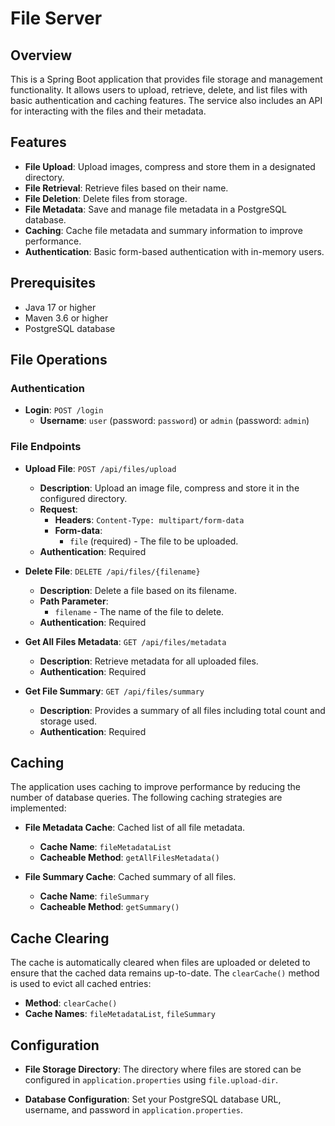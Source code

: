 # File Server

## Overview

This is a Spring Boot application that provides file storage and management functionality. It allows users to upload, retrieve, delete, and list files with basic authentication and caching features. The service also includes an API for interacting with the files and their metadata.

## Features

- **File Upload**: Upload images, compress and store them in a designated directory.
- **File Retrieval**: Retrieve files based on their name.
- **File Deletion**: Delete files from storage.
- **File Metadata**: Save and manage file metadata in a PostgreSQL database.
- **Caching**: Cache file metadata and summary information to improve performance.
- **Authentication**: Basic form-based authentication with in-memory users.

## Prerequisites

- Java 17 or higher
- Maven 3.6 or higher
- PostgreSQL database


## File Operations

### Authentication

- **Login**: `POST /login`
  - **Username**: `user` (password: `password`) or `admin` (password: `admin`)

### File Endpoints

- **Upload File**: `POST /api/files/upload`
  - **Description**: Upload an image file, compress and store it in the configured directory.
  - **Request**:
    - **Headers**: `Content-Type: multipart/form-data`
    - **Form-data**:
      - `file` (required) - The file to be uploaded.
  - **Authentication**: Required

- **Delete File**: `DELETE /api/files/{filename}`
  - **Description**: Delete a file based on its filename.
  - **Path Parameter**:
    - `filename` - The name of the file to delete.
  - **Authentication**: Required

- **Get All Files Metadata**: `GET /api/files/metadata`
  - **Description**: Retrieve metadata for all uploaded files.
  - **Authentication**: Required

- **Get File Summary**: `GET /api/files/summary`
  - **Description**: Provides a summary of all files including total count and storage used.
  - **Authentication**: Required


## Caching

The application uses caching to improve performance by reducing the number of database queries. The following caching strategies are implemented:

- **File Metadata Cache**: Cached list of all file metadata.
  - **Cache Name**: `fileMetadataList`
  - **Cacheable Method**: `getAllFilesMetadata()`

- **File Summary Cache**: Cached summary of all files.
  - **Cache Name**: `fileSummary`
  - **Cacheable Method**: `getSummary()`

## Cache Clearing

The cache is automatically cleared when files are uploaded or deleted to ensure that the cached data remains up-to-date. The `clearCache()` method is used to evict all cached entries:

- **Method**: `clearCache()`
- **Cache Names**: `fileMetadataList`, `fileSummary`

## Configuration

- **File Storage Directory**: The directory where files are stored can be configured in `application.properties` using `file.upload-dir`.

- **Database Configuration**: Set your PostgreSQL database URL, username, and password in `application.properties`.

